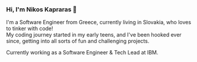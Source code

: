 ### Hi, I'm Nikos Kapraras 👋
I'm a Software Engineer from Greece, currently living in Slovakia, who loves to tinker with code!  
My coding journey started in my early teens, and I've been hooked ever since, getting into all sorts of fun and challenging projects.

Currently working as a Software Engineer & Tech Lead at IBM.

<!--
**kapraran/kapraran** is a ✨ _special_ ✨ repository because its `README.md` (this file) appears on your GitHub profile.

Here are some ideas to get you started:

- 🔭 I’m currently working on ...
- 🌱 I’m currently learning ...
- 👯 I’m looking to collaborate on ...
- 🤔 I’m looking for help with ...
- 💬 Ask me about ...
- 📫 How to reach me: ...
- 😄 Pronouns: ...
- ⚡ Fun fact: ...
-->
